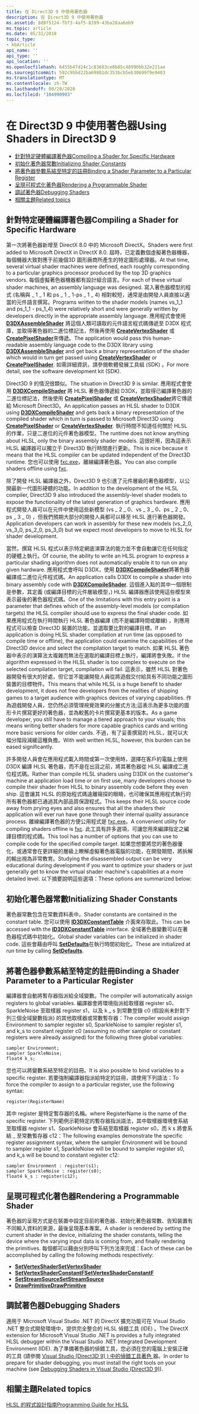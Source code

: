 ```yaml
---
title: 在 Direct3D 9 中使用著色器
description: 在 Direct3D 9 中使用著色器
ms.assetid: 8d8f5124-fbf3-4af5-8399-43ba28aa6eb9
ms.topic: article
ms.date: 05/31/2018
topic_type:
- kbArticle
api_name: ''
api_type: ''
api_location: ''
ms.openlocfilehash: 6455b47d24c1c83683ce8b85c48990bb32e221ae
ms.sourcegitcommit: 592c9bbd22ba69802dc353bcb5eb30699f9e9403
ms.translationtype: MT
ms.contentlocale: zh-TW
ms.lasthandoff: 08/20/2020
ms.locfileid: "104990903"
---
```

# <a name="using-shaders-in-direct3d-9"></a><span data-ttu-id="9428a-103">在 Direct3D 9 中使用著色器</span><span class="sxs-lookup"><span data-stu-id="9428a-103">Using Shaders in Direct3D 9</span></span>

-   [<span data-ttu-id="9428a-104">針對特定硬體編譯著色器</span><span class="sxs-lookup"><span data-stu-id="9428a-104">Compiling a Shader for Specific Hardware</span></span>](#compiling-a-shader-for-specific-hardware)
-   [<span data-ttu-id="9428a-105">初始化著色器常數</span><span class="sxs-lookup"><span data-stu-id="9428a-105">Initializing Shader Constants</span></span>](#initializing-shader-constants)
-   [<span data-ttu-id="9428a-106">將著色器參數系結至特定的註冊</span><span class="sxs-lookup"><span data-stu-id="9428a-106">Binding a Shader Parameter to a Particular Register</span></span>](#binding-a-shader-parameter-to-a-particular-register)
-   [<span data-ttu-id="9428a-107">呈現可程式化著色器</span><span class="sxs-lookup"><span data-stu-id="9428a-107">Rendering a Programmable Shader</span></span>](#rendering-a-programmable-shader)
-   [<span data-ttu-id="9428a-108">調試著色器</span><span class="sxs-lookup"><span data-stu-id="9428a-108">Debugging Shaders</span></span>](#debugging-shaders)
-   [<span data-ttu-id="9428a-109">相關主題</span><span class="sxs-lookup"><span data-stu-id="9428a-109">Related topics</span></span>](#related-topics)

## <a name="compiling-a-shader-for-specific-hardware"></a><span data-ttu-id="9428a-110">針對特定硬體編譯著色器</span><span class="sxs-lookup"><span data-stu-id="9428a-110">Compiling a Shader for Specific Hardware</span></span>

<span data-ttu-id="9428a-111">第一次將著色器新增至 DirectX 8.0 中的 Microsoft DirectX。</span><span class="sxs-lookup"><span data-stu-id="9428a-111">Shaders were first added to Microsoft DirectX in DirectX 8.0.</span></span> <span data-ttu-id="9428a-112">屆時，已定義數個虛擬著色器機器，每個機器大致對應于前幾個3D 圖形廠商所產生的特定圖形處理器。</span><span class="sxs-lookup"><span data-stu-id="9428a-112">At that time, several virtual shader machines were defined, each roughly corresponding to a particular graphics processor produced by the top 3D graphics vendors.</span></span> <span data-ttu-id="9428a-113">每個虛擬著色器機器都有設計組合語言。</span><span class="sxs-lookup"><span data-stu-id="9428a-113">For each of these virtual shader machines, an assembly language was designed.</span></span> <span data-ttu-id="9428a-114">寫入著色器模型的程式 (名稱與 \_ 1 \_ 1 和 ps \_ 1 \_ 1-ps \_ 1 \_ 4) 相對較短，通常是由開發人員直接以適當的元件語言撰寫。</span><span class="sxs-lookup"><span data-stu-id="9428a-114">Programs written to the shader models (names vs\_1\_1 and ps\_1\_1 - ps\_1\_4) were relatively short and were generally written by developers directly in the appropriate assembly language.</span></span> <span data-ttu-id="9428a-115">應用程式會使用 [**D3DXAssembleShader**](/windows/desktop/direct3d9/d3dxassembleshader) 將這個人類可讀取的元件語言程式碼傳遞至 D3DX 程式庫，並取得著色器的二進位標記法，然後再使用 [**CreateVertexShader**](/windows/desktop/api/d3d9/nf-d3d9-idirect3ddevice9-createvertexshader) 或 [**CreatePixelShader**](/windows/desktop/api/d3d9/nf-d3d9-idirect3ddevice9-createpixelshader)來傳遞。</span><span class="sxs-lookup"><span data-stu-id="9428a-115">The application would pass this human-readable assembly language code to the D3DX library using [**D3DXAssembleShader**](/windows/desktop/direct3d9/d3dxassembleshader) and get back a binary representation of the shader which would in turn get passed using [**CreateVertexShader**](/windows/desktop/api/d3d9/nf-d3d9-idirect3ddevice9-createvertexshader) or [**CreatePixelShader**](/windows/desktop/api/d3d9/nf-d3d9-idirect3ddevice9-createpixelshader).</span></span> <span data-ttu-id="9428a-116">如需詳細資訊，請參閱軟體發展工具組 (SDK) 。</span><span class="sxs-lookup"><span data-stu-id="9428a-116">For more detail, see the software development kit (SDK).</span></span>

<span data-ttu-id="9428a-117">Direct3D 9 的情況很類似。</span><span class="sxs-lookup"><span data-stu-id="9428a-117">The situation in Direct3D 9 is similar.</span></span> <span data-ttu-id="9428a-118">應用程式會使用 [**D3DXCompileShader**](/windows/desktop/direct3d9/d3dxcompileshader) 將 HLSL 著色器傳遞給 D3DX，並取得已編譯著色器的二進位標記法，然後使用 [**CreatePixelShader**](/windows/desktop/api/d3d9/nf-d3d9-idirect3ddevice9-createpixelshader) 或 [**CreateVertexShader**](/windows/desktop/api/d3d9/nf-d3d9-idirect3ddevice9-createvertexshader)將它傳遞給 Microsoft Direct3D。</span><span class="sxs-lookup"><span data-stu-id="9428a-118">An application passes an HLSL shader to D3DX using [**D3DXCompileShader**](/windows/desktop/direct3d9/d3dxcompileshader) and gets back a binary representation of the compiled shader which in turn is passed to Microsoft Direct3D using [**CreatePixelShader**](/windows/desktop/api/d3d9/nf-d3d9-idirect3ddevice9-createpixelshader) or [**CreateVertexShader**](/windows/desktop/api/d3d9/nf-d3d9-idirect3ddevice9-createvertexshader).</span></span> <span data-ttu-id="9428a-119">執行時間不知道任何關於 HLSL 的作業，只是二進位的元件著色器模型。</span><span class="sxs-lookup"><span data-stu-id="9428a-119">The runtime does not know anything about HLSL, only the binary assembly shader models.</span></span> <span data-ttu-id="9428a-120">這很好用，因為這表示 HLSL 編譯器可以獨立于 Direct3D 執行時間進行更新。</span><span class="sxs-lookup"><span data-stu-id="9428a-120">This is nice because it means that the HLSL compiler can be updated independent of the Direct3D runtime.</span></span> <span data-ttu-id="9428a-121">您也可以使用 [fxc.exe](/windows/desktop/direct3dtools/fxc)，離線編譯著色器。</span><span class="sxs-lookup"><span data-stu-id="9428a-121">You can also compile shaders offline using [fxc](/windows/desktop/direct3dtools/fxc).</span></span>

<span data-ttu-id="9428a-122">除了開發 HLSL 編譯器之外，Direct3D 9 也引進了元件層級的著色器模型，以公開最新一代圖形硬體的功能。</span><span class="sxs-lookup"><span data-stu-id="9428a-122">In addition to the development of the HLSL compiler, Direct3D 9 also introduced the assembly-level shader models to expose the functionality of the latest generation of graphics hardware.</span></span> <span data-ttu-id="9428a-123">應用程式開發人員可以在元件中使用這些新模型 (vs \_ 2 \_ 0、vs \_ 3 \_ 0、ps \_ 2 \_ 0、ps \_ 3 \_ 0) ，但我們預期大部分的開發人員都可以移至 HLSL 進行著色器開發。</span><span class="sxs-lookup"><span data-stu-id="9428a-123">Application developers can work in assembly for these new models (vs\_2\_0, vs\_3\_0, ps\_2\_0, ps\_3\_0) but we expect most developers to move to HLSL for shader development.</span></span>

<span data-ttu-id="9428a-124">當然，撰寫 HLSL 程式以表示特定網底演算法的能力並不會自動讓它在任何指定的硬體上執行。</span><span class="sxs-lookup"><span data-stu-id="9428a-124">Of course, the ability to write an HLSL program to express a particular shading algorithm does not automatically enable it to run on any given hardware.</span></span> <span data-ttu-id="9428a-125">應用程式會呼叫 D3DX，使用 [**D3DXCompileShader**](/windows/desktop/direct3d9/d3dxcompileshader)將著色器編譯成二進位元件程式碼。</span><span class="sxs-lookup"><span data-stu-id="9428a-125">An application calls D3DX to compile a shader into binary assembly code with [**D3DXCompileShader**](/windows/desktop/direct3d9/d3dxcompileshader).</span></span> <span data-ttu-id="9428a-126">這個進入點的其中一個限制是參數，其定義 (或編譯目標的元件層級模型，) HLSL 編譯器應該使用這些模型來表示最後的著色器程式碼。</span><span class="sxs-lookup"><span data-stu-id="9428a-126">One of the limitations with this entry point is a parameter that defines which of the assembly-level models (or compilation targets) the HLSL compiler should use to express the final shader code.</span></span> <span data-ttu-id="9428a-127">如果應用程式在執行時間執行 HLSL 著色器編譯 (而不是編譯時間或離線) ，則應用程式可以檢查 Direct3D 裝置的功能，並選取要比對的編譯目標。</span><span class="sxs-lookup"><span data-stu-id="9428a-127">If an application is doing HLSL shader compilation at run time (as opposed to compile time or offline), the application could examine the capabilities of the Direct3D device and select the compilation target to match.</span></span> <span data-ttu-id="9428a-128">如果 HLSL 著色器中表示的演算法太複雜而無法在選取的編譯目標上執行，編譯將會失敗。</span><span class="sxs-lookup"><span data-stu-id="9428a-128">If the algorithm expressed in the HLSL shader is too complex to execute on the selected compilation target, compilation will fail.</span></span> <span data-ttu-id="9428a-129">這表示，雖然 HLSL 對著色器開發有很大的好處，但它並不能讓開發人員從將遊戲交付給具有不同功能之圖形裝置的目標物件。</span><span class="sxs-lookup"><span data-stu-id="9428a-129">This means that while HLSL is a huge benefit to shader development, it does not free developers from the realities of shipping games to a target audience with graphics devices of varying capabilities.</span></span> <span data-ttu-id="9428a-130">作為遊戲開發人員，您仍然必須管理視覺效果的分層式方法;這表示為更多功能的圖形卡片撰寫更好的著色器，並為較舊的卡片撰寫更基本的版本。</span><span class="sxs-lookup"><span data-stu-id="9428a-130">As a game developer, you still have to manage a tiered approach to your visuals; this means writing better shaders for more capable graphics cards and writing more basic versions for older cards.</span></span> <span data-ttu-id="9428a-131">不過，有了妥善撰寫的 HLSL，就可以大幅分階段減緩這種負擔。</span><span class="sxs-lookup"><span data-stu-id="9428a-131">With well written HLSL, however, this burden can be eased significantly.</span></span>

<span data-ttu-id="9428a-132">許多開發人員會在應用程式載入時間或第一次使用時，選擇在客戶的電腦上使用 D3DX 編譯 HLSL 著色器，而不是在出貨之前，將其著色器從 HLSL 編譯成二進位程式碼。</span><span class="sxs-lookup"><span data-stu-id="9428a-132">Rather than compile HLSL shaders using D3DX on the customer's machine at application load time or on first use, many developers choose to compile their shader from HLSL to binary assembly code before they even ship.</span></span> <span data-ttu-id="9428a-133">這會讓其 HLSL 的原始程式碼遠離窺探的眼睛，也可確保其應用程式執行的所有著色器都已通過其內部品質保證程式。</span><span class="sxs-lookup"><span data-stu-id="9428a-133">This keeps their HLSL source code away from prying eyes and also ensures that all the shaders their application will ever run have gone through their internal quality assurance process.</span></span> <span data-ttu-id="9428a-134">離線編譯著色器的方便公用程式是 [fxc.exe](/windows/desktop/direct3dtools/fxc)。</span><span class="sxs-lookup"><span data-stu-id="9428a-134">A convenient utility for compiling shaders offline is [fxc](/windows/desktop/direct3dtools/fxc).</span></span> <span data-ttu-id="9428a-135">此工具有許多選項，可讓您用來編譯指定之編譯目標的程式碼。</span><span class="sxs-lookup"><span data-stu-id="9428a-135">This tool has a number of options that you can use to compile code for the specified compile target.</span></span> <span data-ttu-id="9428a-136">如果您想要將您的著色器優化，或通常會在更詳細的層級上瞭解虛擬著色器電腦的功能，在開發期間，將拆解的輸出視為非常教育。</span><span class="sxs-lookup"><span data-stu-id="9428a-136">Studying the disassembled output can be very educational during development if you want to optimize your shaders or just generally get to know the virtual shader machine's capabilities at a more detailed level.</span></span> <span data-ttu-id="9428a-137">以下摘要說明這些選項：</span><span class="sxs-lookup"><span data-stu-id="9428a-137">These options are summarized below:</span></span>

## <a name="initializing-shader-constants"></a><span data-ttu-id="9428a-138">初始化著色器常數</span><span class="sxs-lookup"><span data-stu-id="9428a-138">Initializing Shader Constants</span></span>

<span data-ttu-id="9428a-139">著色器常數包含在常數資料表中。</span><span class="sxs-lookup"><span data-stu-id="9428a-139">Shader constants are contained in the constant table.</span></span> <span data-ttu-id="9428a-140">您可以使用 [**ID3DXConstantTable**](/windows/desktop/direct3d9/id3dxconstanttable) 介面來存取此。</span><span class="sxs-lookup"><span data-stu-id="9428a-140">This can be accessed with the [**ID3DXConstantTable**](/windows/desktop/direct3d9/id3dxconstanttable) interface.</span></span> <span data-ttu-id="9428a-141">全域著色器變數可以在著色器程式碼中初始化。</span><span class="sxs-lookup"><span data-stu-id="9428a-141">Global shader variables can be initialized in shader code.</span></span> <span data-ttu-id="9428a-142">這些會藉由呼叫 [**SetDefaults**](/windows/desktop/direct3d9/id3dxconstanttable--setdefaults)在執行時間初始化。</span><span class="sxs-lookup"><span data-stu-id="9428a-142">These are initialized at run time by calling [**SetDefaults**](/windows/desktop/direct3d9/id3dxconstanttable--setdefaults).</span></span>

## <a name="binding-a-shader-parameter-to-a-particular-register"></a><span data-ttu-id="9428a-143">將著色器參數系結至特定的註冊</span><span class="sxs-lookup"><span data-stu-id="9428a-143">Binding a Shader Parameter to a Particular Register</span></span>

<span data-ttu-id="9428a-144">編譯器會自動將暫存器指派給全域變數。</span><span class="sxs-lookup"><span data-stu-id="9428a-144">The compiler will automatically assign registers to global variables.</span></span> <span data-ttu-id="9428a-145">編譯器會將環境指派給取樣器 register s0、SparkleNoise 至取樣器 register s1，以及 k \_ s 到常數登錄 c0 (假設尚未針對下列三個全域變數指派) 的其他取樣器或常數暫存器：</span><span class="sxs-lookup"><span data-stu-id="9428a-145">The compiler would assign Environment to sampler register s0, SparkleNoise to sampler register s1, and k\_s to constant register c0 (assuming no other sampler or constant registers were already assigned) for the following three global variables:</span></span>


```
sampler Environment;
sampler SparkleNoise;
float4 k_s;
```



<span data-ttu-id="9428a-146">您也可以將變數系結至特定的註冊。</span><span class="sxs-lookup"><span data-stu-id="9428a-146">It is also possible to bind variables to a specific register.</span></span> <span data-ttu-id="9428a-147">若要強制編譯器指派給特定的註冊，請使用下列語法：</span><span class="sxs-lookup"><span data-stu-id="9428a-147">To force the compiler to assign to a particular register, use the following syntax:</span></span>


```
register(RegisterName)
```



<span data-ttu-id="9428a-148">其中 register 是特定暫存器的名稱。</span><span class="sxs-lookup"><span data-stu-id="9428a-148">where RegisterName is the name of the specific register.</span></span> <span data-ttu-id="9428a-149">下列範例示範特定的暫存器指派語法，其中取樣器環境會系結至取樣器 register s1、SparkleNoise 會系結至取樣器 register s0，而 k s 將會系結 \_ 至常數暫存器 c12：</span><span class="sxs-lookup"><span data-stu-id="9428a-149">The following examples demonstrate the specific register assignment syntax, where the sampler Environment will be bound to sampler register s1, SparkleNoise will be bound to sampler register s0, and k\_s will be bound to constant register c12:</span></span>


```
sampler Environment : register(s1);
sampler SparkleNoise : register(s0);
float4 k_s : register(c12);
```



## <a name="rendering-a-programmable-shader"></a><span data-ttu-id="9428a-150">呈現可程式化著色器</span><span class="sxs-lookup"><span data-stu-id="9428a-150">Rendering a Programmable Shader</span></span>

<span data-ttu-id="9428a-151">著色器的呈現方式是在裝置中設定目前的著色器、初始化著色器常數、告知裝置有不同輸入資料的來源，最後呈現基本專案。</span><span class="sxs-lookup"><span data-stu-id="9428a-151">A shader is rendered by setting the current shader in the device, initializing the shader constants, telling the device where the varying input data is coming from, and finally rendering the primitives.</span></span> <span data-ttu-id="9428a-152">每個都可以藉由分別呼叫下列方法來完成：</span><span class="sxs-lookup"><span data-stu-id="9428a-152">Each of these can be accomplished by calling the following methods respectively:</span></span>

-   [<span data-ttu-id="9428a-153">**SetVertexShader**</span><span class="sxs-lookup"><span data-stu-id="9428a-153">**SetVertexShader**</span></span>](/windows/desktop/api/d3d9helper/nf-d3d9helper-idirect3ddevice9-setvertexshader)
-   [<span data-ttu-id="9428a-154">**SetVertexShaderConstantF**</span><span class="sxs-lookup"><span data-stu-id="9428a-154">**SetVertexShaderConstantF**</span></span>](/windows/desktop/api/d3d9helper/nf-d3d9helper-idirect3ddevice9-setvertexshaderconstantf)
-   [<span data-ttu-id="9428a-155">**SetStreamSource**</span><span class="sxs-lookup"><span data-stu-id="9428a-155">**SetStreamSource**</span></span>](/windows/desktop/api/d3d9helper/nf-d3d9helper-idirect3ddevice9-setstreamsource)
-   [<span data-ttu-id="9428a-156">**DrawPrimitive**</span><span class="sxs-lookup"><span data-stu-id="9428a-156">**DrawPrimitive**</span></span>](/windows/desktop/api/d3d9/nf-d3d9-idirect3ddevice9-drawprimitive)

## <a name="debugging-shaders"></a><span data-ttu-id="9428a-157">調試著色器</span><span class="sxs-lookup"><span data-stu-id="9428a-157">Debugging Shaders</span></span>

<span data-ttu-id="9428a-158">適用于 Microsoft Visual Studio .NET 的 DirectX 擴充功能可在 Visual Studio .NET 整合式開發環境中，提供完全整合的 HLSL 偵錯工具 (IDE) 。</span><span class="sxs-lookup"><span data-stu-id="9428a-158">The DirectX extension for Microsoft Visual Studio .NET is provides a fully integrated HLSL debugger within the Visual Studio .NET Integrated Development Environment (IDE).</span></span> <span data-ttu-id="9428a-159">為了準備著色器的偵錯工具，您必須在您的電腦上安裝正確的工具 (請參閱 [Visual Studio (Direct3D 9) ) 中的偵錯工具著色 ](dx-graphics-hlsl-debug-visual-studio.md) 器。</span><span class="sxs-lookup"><span data-stu-id="9428a-159">In order to prepare for shader debugging, you must install the right tools on your machine (see [Debugging Shaders in Visual Studio (Direct3D 9)](dx-graphics-hlsl-debug-visual-studio.md)).</span></span>

## <a name="related-topics"></a><span data-ttu-id="9428a-160">相關主題</span><span class="sxs-lookup"><span data-stu-id="9428a-160">Related topics</span></span>

<dl> <dt>

[<span data-ttu-id="9428a-161">HLSL 的程式設計指南</span><span class="sxs-lookup"><span data-stu-id="9428a-161">Programming Guide for HLSL</span></span>](dx-graphics-hlsl-pguide.md)
</dt> </dl>

 

 